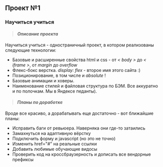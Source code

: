## Проект №1
### Научиться учиться
>#### _Описание проекта_
Научиться учиться - одностраничный проект, в котором реализованы следующие технологии:
- Базовые и расширенные свойства html и css - от _< body >_ до _< iframe >_, от _margin_ до _overflow_
- Флекс-бокс верстка. _display: flex_ - второе имя этого сайта :)
- Позиционирование, в том числе и _absolute_ !
- Базовые анимации и ховеры.
- Наименование стилей и файловая структура по БЭМ. Все аккуратно и по полочкам. Мы в Яндексе педанты).

>#### _Планы по доработке_
Вроде все красиво, а дорабатывать еще достаточно - вот ближайшие планы:
- Исправить баги от ревьюера. Наверняка они где-то затаились
- Замахнуться на адаптивную вёрстку
- Подключить форму и javascript (но это не точно)
- Изменить href="#" на реальные ссылки
- Добавить любимые обучающие видосы
- Проверить код на кроссбраузерность и дописать все вендорные префиксы
